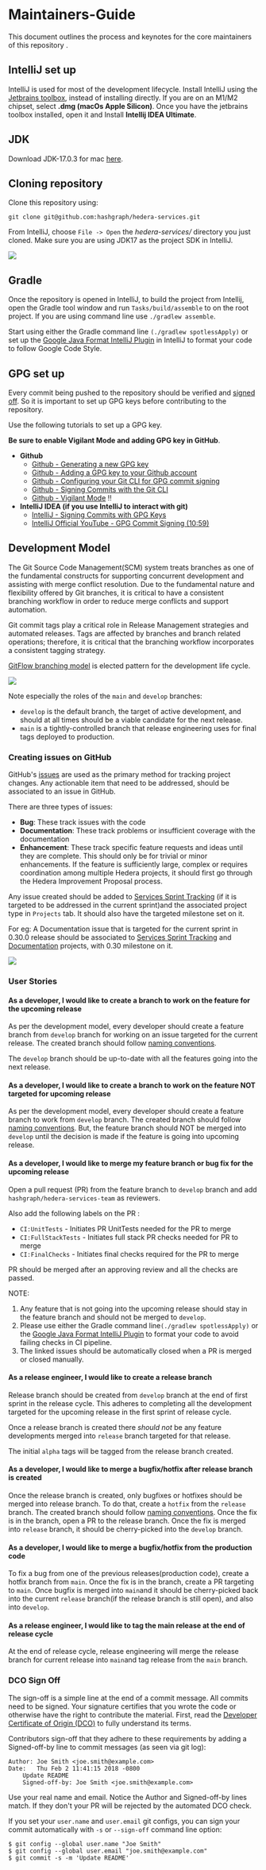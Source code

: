 # Maintainers-Guide
This document outlines the process and keynotes for the core maintainers of this repository .

## IntelliJ set up
IntelliJ is used for most of the development lifecycle.
Install IntelliJ using the [Jetbrains toolbox](https://www.jetbrains.com/lp/toolbox/), instead of installing directly.
If you are on an M1/M2 chipset, select **.dmg (macOs Apple Silicon)**. Once you have the jetbrains toolbox installed,
open it and Install **Intellij IDEA Ultimate**.

## JDK
Download JDK-17.0.3 for mac [here](https://adoptium.net/temurin/releases/).

## Cloning repository
Clone this repository using:
```
git clone git@github.com:hashgraph/hedera-services.git
```

From IntelliJ, choose `File -> Open` the _hedera-services/_ directory you just cloned.
Make sure you are using JDK17 as the project SDK in IntelliJ.

<p>
    <img src="assets/jdk-17.png"/>
</p>

## Gradle
Once the repository is opened in IntelliJ, to build the project from Intellij, open the Gradle tool window and
run `Tasks/build/assemble` to on the root project. If you are using command line use `./gradlew assemble`.

Start using either the Gradle command line
`(./gradlew spotlessApply)`  or set up the [Google Java Format IntelliJ Plugin](https://github.com/google/google-java-format#intellij-android-studio-and-other-jetbrains-ides)
in IntelliJ to format your code to follow Google Code Style.

## GPG set up
Every commit being pushed to the repository should be verified and [signed off](#dco-sign-off). So it is important to set up GPG keys before
contributing to the repository.

Use the following tutorials to set up a GPG key.

**Be sure to enable Vigilant Mode and adding GPG key in GitHub**.

- **Github**
  - [Github - Generating a new GPG key](https://docs.github.com/en/authentication/managing-commit-signature-verification/generating-a-new-gpg-key)
  - [Github - Adding a GPG key to your Github account](https://docs.github.com/en/authentication/managing-commit-signature-verification/adding-a-gpg-key-to-your-github-account)
  - [Github - Configuring your Git CLI for GPG commit signing](https://docs.github.com/en/authentication/managing-commit-signature-verification/telling-git-about-your-signing-key)
  - [Github - Signing Commits with the Git CLI](https://docs.github.com/en/authentication/managing-commit-signature-verification/signing-commits)
  - [Github - Vigilant Mode](https://docs.github.com/en/authentication/managing-commit-signature-verification/displaying-verification-statuses-for-all-of-your-commits) ‼️
- **IntelliJ IDEA (if you use IntelliJ to interact with git)**
  - [IntelliJ - Signing Commits with GPG Keys](https://www.jetbrains.com/help/idea/set-up-GPG-commit-signing.html)
  - [IntelliJ Official YouTube - GPG Commit Signing (10:59)](https://youtu.be/RBhz-8fZN9A?t=659)

## Development Model
The Git Source Code Management(SCM) system treats branches as one of the fundamental constructs for supporting 
concurrent development and assisting with merge conflict resolution. Due to the fundamental nature and flexibility 
offered by Git branches, it is critical to have a consistent branching workflow in order to reduce merge conflicts and 
support automation.

Git commit tags play a critical role in Release Management strategies and automated releases. Tags are affected by
branches and branch related operations; therefore, it is critical that the branching workflow incorporates a consistent 
tagging strategy.

[GitFlow branching model](https://nvie.com/posts/a-successful-git-branching-model/) is elected pattern for the 
development life cycle.

<p>
    <img src="./assets/gitflow-branching-model.png"/>
</p>

Note especially the roles of the `main` and `develop` branches:

- `develop` is the default branch, the target of active development, and should at all times should be a viable candidate
  for the next release.
- `main` is a tightly-controlled branch that release engineering uses for final tags deployed to production.

### Creating issues on GitHub
GitHub's [issues](https://github.com/hashgraph/hedera-services/issues) are used as the primary method for tracking
project changes.
Any actionable item that need to be addressed, should be associated to an issue in GitHub.

There are three types of issues:
- **Bug**: These track issues with the code
- **Documentation**: These track problems or insufficient coverage with the documentation
- **Enhancement**: These track specific feature requests and ideas until they are complete. This should only be for
  trivial or minor enhancements. If the feature is sufficiently large, complex or requires coordination among multiple
  Hedera projects, it should first go through the Hedera Improvement Proposal process.

Any issue created should be added to [Services Sprint Tracking](https://github.com/orgs/hashgraph/projects/13) 
(if it is targeted to be addressed in the current sprint)and the associated project type in `Projects` tab. It should 
also have the targeted milestone set on it.

For eg: A Documentation issue that is targeted for the current sprint in 0.30.0 release should be associated to
[Services Sprint Tracking](https://github.com/orgs/hashgraph/projects/13) and [Documentation](https://github.com/hashgraph/hedera-services/projects/32#card-85521291)
projects, with 0.30 milestone on it.

<p>
    <img src="./assets/labels-on-issue.png"/>
</p>

### User Stories

#### As a developer, I would like to create a branch to work on the feature for the upcoming release
As per the development model, every developer should create a feature branch from `develop` branch for working on an
issue targeted for the current release. The created branch should follow [naming conventions](branch-naming-conventions.md).

The `develop` branch should be up-to-date with all the features going into the next release.

#### As a developer, I would like to create a branch to work on the feature NOT targeted for upcoming release
As per the development model, every developer should create a feature branch to work from `develop` branch. The created
branch should follow [naming conventions](branch-naming-conventions.md).
But, the feature branch should NOT be merged into `develop` until the decision is made if the feature is going into upcoming
release.

#### As a developer, I would like to merge my feature branch or bug fix for the upcoming release
Open a pull request (PR) from the feature branch to `develop` branch and add `hashgraph/hedera-services-team` as reviewers.

Also add the following labels on the PR :
- `CI:UnitTests` - Initiates PR UnitTests needed for the PR to merge
- `CI:FullStackTests` - Initiates full stack PR checks needed for PR to merge
- `CI:FinalChecks` - Initiates final checks required for the PR to merge

PR should be merged after an approving review and all the checks are passed.

NOTE:
1. Any feature that is not going into the upcoming release should stay in the feature branch and should not be merged
   to `develop`.
2. Please use either the Gradle command line`(./gradlew spotlessApply)`  or the [Google Java Format IntelliJ Plugin](https://github.com/google/google-java-format#intellij-android-studio-and-other-jetbrains-ides)
   to format your code to avoid failing checks in CI pipeline.
3. The linked issues should be automatically closed when a PR is merged or closed manually.

#### As a release engineer, I would like to create a release branch

Release branch should be created from `develop` branch at the end of first sprint in the release cycle. This adheres to
completing all the development targeted for the upcoming release in the first sprint of release cycle.

Once a release branch is created there _should not_ be any feature developments merged into `release` branch targeted
for that release.

The initial `alpha` tags will be tagged from the release branch created.

#### As a developer, I would like to merge a bugfix/hotfix after release branch is created

Once the release branch is created, only bugfixes or hotfixes should be merged into release branch. To do that, create
a `hotfix` from the `release` branch. The created branch should follow [naming conventions](#naming-convention-for-branches).
Once the fix is in the branch, open a PR to the release branch. Once the fix is merged into `release` branch, it should
be cherry-picked into the `develop` branch.

#### As a developer, I would like to merge a bugfix/hotfix from the production code

To fix a bug from one of the previous releases(production code), create a hotfix branch from `main`. Once the fix is in
the branch, create a PR targeting to `main`. Once bugfix is merged into `main`and it should be cherry-picked
back into the current `release` branch(if the release branch is still open), and also into `develop`.

#### As a release engineer, I would like to tag the main release at the end of release cycle

At the end of release cycle, release engineering will merge the release branch for current release into `main`and tag
release from the `main` branch.

### DCO Sign Off
The sign-off is a simple line at the end of a commit message. All commits need to be signed.
Your signature certifies that you wrote the code or otherwise have the right to contribute the material.
First, read the [Developer Certificate of Origin (DCO)](https://developercertificate.org/) to fully understand its terms.

Contributors sign-off that they adhere to these requirements by adding a Signed-off-by line to commit messages (as seen via git log):

```
Author: Joe Smith <joe.smith@example.com>
Date:   Thu Feb 2 11:41:15 2018 -0800
    Update README
    Signed-off-by: Joe Smith <joe.smith@example.com>
```
Use your real name and email. Notice the Author and Signed-off-by lines match. If they don't your PR will be rejected by
the automated DCO check.

If you set your `user.name` and `user.email` git configs, you can sign your commit automatically with `-s` or
`--sign-off` command line option:

```
$ git config --global user.name "Joe Smith"
$ git config --global user.email "joe.smith@example.com"
$ git commit -s -m 'Update README'
```